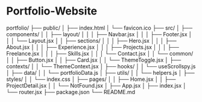 # Portfolio-Website

portfolio/
├── public/
│   ├── index.html
│   └── favicon.ico
├── src/
│   ├── components/
│   │   ├── layout/
│   │   │   ├── Navbar.jsx
│   │   │   ├── Footer.jsx
│   │   │   └── Layout.jsx
│   │   ├── sections/
│   │   │   ├── Hero.jsx
│   │   │   ├── About.jsx
│   │   │   ├── Experience.jsx
│   │   │   ├── Projects.jsx
│   │   │   ├── Freelance.jsx
│   │   │   ├── Skills.jsx
│   │   │   └── Contact.jsx
│   │   └── common/
│   │       ├── Button.jsx
│   │       ├── Card.jsx
│   │       └── ThemeToggle.jsx
│   ├── contexts/
│   │   └── ThemeContext.jsx
│   ├── hooks/
│   │   └── useScrollspy.js
│   ├── data/
│   │   └── portfolioData.js
│   ├── utils/
│   │   └── helpers.js
│   ├── styles/
│   │   └── index.css
│   ├── pages/
│   │   ├── Home.jsx
│   │   ├── ProjectDetail.jsx
│   │   └── NotFound.jsx
│   ├── App.jsx
│   ├── index.jsx
│   └── router.jsx
├── package.json
└── README.md